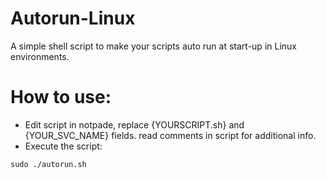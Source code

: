 # Autorun-Linux
A simple shell script to make your scripts auto run at start-up in Linux environments.
# How to use:
- Edit script in notpade, replace {YOURSCRIPT.sh} and {YOUR_SVC_NAME} fields. read comments in script for additional info. 
- Execute the script: 
```
sudo ./autorun.sh
```
